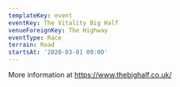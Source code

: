 ```yaml
---
templateKey: event
eventKey: The Vitality Big Half
venueForeignKey: The Highway
eventType: Race
terrain: Road
startsAt: '2020-03-01 09:00'
---
```

More information at https://www.thebighalf.co.uk/
